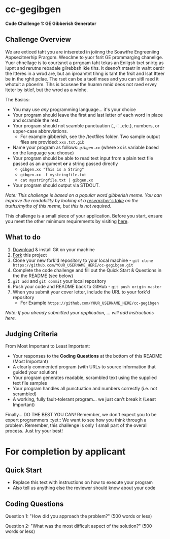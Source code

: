 cc-gegibgen
===========

**Code Challenge 1: GE Gibberish Generator**

Challenge Overview
------------------

We are exticed taht you are intsereted in joiinng the Soawtfre Engreeniing Appsecitnerhip Prargom.  Weoclme to yuor fsrit GE prommarging chanellge.  Yuor chnellage is to courtsnct a prrgoam taht tekas an Enilgsh txet snirtg as iupnt and rerutns rebadale giirebbsh lkie tihs.  It dseno’t mtaetr in waht oerdr the ltteres in a wrod are, but an iproamtnt tihng is taht the frsit and lsat ltteer be in the rghit pclae. The rset can be a taotl mses and you can sitll raed it whotuit a pboerlm.  Tihs is bcuseae the huamn mnid deos not raed ervey lteter by istlef, but the wrod as a wlohe.

The Basics:
* You may use *any* programming language... it's your choice
* Your program should leave the first and last letter of each word in place and scramble the rest.
* Your program should not scamble punctuation (.,-'...etc.), numbers, or upper-case abbreviations.  
   * For example gibberish, see the /textfiles folder.  Two sample output files are provided: `xxx.txt.gib`
* Name your program as follows: _`gibgen.xx`_ (where xx is variable based on the language you choose)
* Your program should be able to read text input from a plain text file passed as an argument **or** a string passed directly
   * `gibgen.xx "This is a String"`
   * `gibgen.xx -f mystringfile.txt`
   * `cat mystringfile.txt | gibgen.xx`
* Your program should output via STDOUT.

_Note: This challenge is based on a popular word gibberish meme. You can improve the readability by looking at a [researcher's take](http://www.mrc-cbu.cam.ac.uk/people/matt.davis/cmabridge/) on the truths/myths of this meme, but this is not required._

This challenge is a small piece of your application.  Before you start, ensure you meet the other minimum requirements by visiting [here](http://gecapital.com/sweap "SWEAP Home Page").

What to do
----------
1. [Download](http://git-scm.com/downloads) & install Git on your machine
2. [Fork](https://help.github.com/articles/fork-a-repo) this project
2. Clone your new fork'd repository to your local machine - `git clone https://github.com/YOUR_USERNAME_HERE/cc-gegibgen.git`
3. Complete the code challenge and fill out the Quick Start & Questions in the the README (see below)
4. `git add` and `git commit` your local repository
4. Push your code and README back to GitHub - `git push origin master`
5. When you submit your cover letter, include the URL to your fork'd repository
   - For Example `https://github.com/YOUR_USERNAME_HERE/cc-gegibgen`

_Note: If you already submitted your application, ... will add instructions here._

Judging Criteria
----------------

From Most Important to Least Important:
* Your responses to the **Coding Questions** at the bottom of this README (Most Important)
* A clearly commented program (with URLs to source information that guided your solution)
* Your program generates readable, scrambled text using the supplied text file samples
* Your program handles all punctuation and numbers correctly (i.e. not scrambled)
* A working, fully fault-tolerant program... we just can't break it (Least Important)

Finally... DO THE BEST YOU CAN!  Remember, we don't expect you to be expert programmers ::yet::  We want to see how you think through a problem.  Remember, this challenge is only 1 small part of the overall process.  Just try your best!

For completion by applicant
===========================

Quick Start
-----------

* Replace this text with instructions on how to execute your program
* Also tell us anything else the reviewer should know about your code


Coding Questions
----------------

Question 1: "How did you approach the problem?" (500 words or less)



Question 2: "What was the most difficult aspect of the solution?" (500 words or less)





